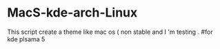 # MacS-kde-arch-Linux
This script create a theme like mac os ( non stable and I 'm testing . #for kde plsama 5
